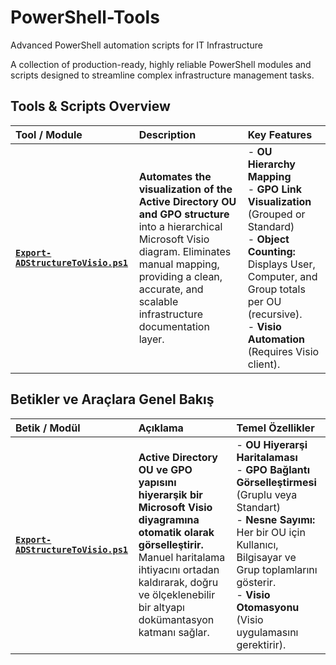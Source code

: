 # PowerShell-Tools
Advanced PowerShell automation scripts for IT Infrastructure

A collection of production-ready, highly reliable PowerShell modules and scripts designed to streamline complex infrastructure management tasks.

## Tools & Scripts Overview

| Tool / Module | Description | Key Features |
| :--- | :--- | :--- |
| **[`Export-ADStructureToVisio.ps1`](./AD-Visio-Mapper/Export-ADStructureToVisio.ps1)** | **Automates the visualization of the Active Directory OU and GPO structure** into a hierarchical Microsoft Visio diagram. Eliminates manual mapping, providing a clean, accurate, and scalable infrastructure documentation layer. | - **OU Hierarchy Mapping** <br> - **GPO Link Visualization** (Grouped or Standard) <br> - **Object Counting:** Displays User, Computer, and Group totals per OU (recursive). <br> - **Visio Automation** (Requires Visio client). |

## Betikler ve Araçlara Genel Bakış

| Betik / Modül | Açıklama | Temel Özellikler |
| :--- | :--- | :--- |
| **[`Export-ADStructureToVisio.ps1`](./AD-Visio-Mapper/Export-ADStructureToVisio.ps1)** | **Active Directory OU ve GPO yapısını hiyerarşik bir Microsoft Visio diyagramına otomatik olarak görselleştirir.** Manuel haritalama ihtiyacını ortadan kaldırarak, doğru ve ölçeklenebilir bir altyapı dokümantasyon katmanı sağlar. | - **OU Hiyerarşi Haritalaması** <br> - **GPO Bağlantı Görselleştirmesi** (Gruplu veya Standart) <br> - **Nesne Sayımı:** Her bir OU için Kullanıcı, Bilgisayar ve Grup toplamlarını gösterir. <br> - **Visio Otomasyonu** (Visio uygulamasını gerektirir). |
